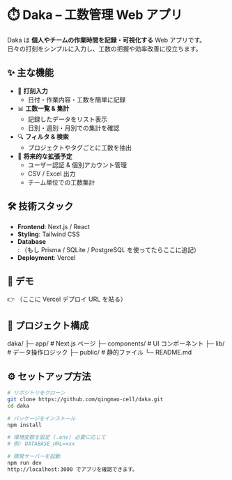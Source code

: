 # ⏱️ Daka – 工数管理 Web アプリ

Daka は **個人やチームの作業時間を記録・可視化する** Web アプリです。  
日々の打刻をシンプルに入力し、工数の把握や効率改善に役立ちます。

## ✨ 主な機能
- 📝 **打刻入力**
  - 日付・作業内容・工数を簡単に記録
- 📊 **工数一覧 & 集計**
  - 記録したデータをリスト表示
  - 日別・週別・月別での集計を確認
- 🔍 **フィルタ & 検索**
  - プロジェクトやタグごとに工数を抽出
- 🎯 **将来的な拡張予定**
  - ユーザー認証 & 個別アカウント管理
  - CSV / Excel 出力
  - チーム単位での工数集計

## 🛠️ 技術スタック
- **Frontend**: Next.js / React
- **Styling**: Tailwind CSS
- **Database**: （もし Prisma / SQLite / PostgreSQL を使ってたらここに追記）
- **Deployment**: Vercel

## 🚀 デモ
👉 （ここに Vercel デプロイ URL を貼る）

## 📂 プロジェクト構成
daka/
├─ app/             # Next.js ページ
├─ components/      # UI コンポーネント
├─ lib/             # データ操作ロジック
├─ public/          # 静的ファイル
└─ README.md
## ⚙️ セットアップ方法
```bash
# リポジトリをクローン
git clone https://github.com/qingmao-cell/daka.git
cd daka

# パッケージをインストール
npm install

# 環境変数を設定 (.env) 必要に応じて
# 例: DATABASE_URL=xxx

# 開発サーバーを起動
npm run dev
http://localhost:3000 でアプリを確認できます。
